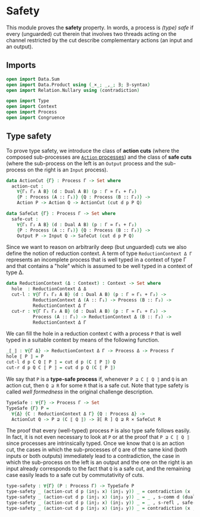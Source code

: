 # Safety

This module proves the **safety** property. In words, a process is
*(*type) safe** if every (unguarded) cut therein that involves two
threads acting on the channel restricted by the cut describe
complementary actions (an input and an output).

## Imports

```agda
open import Data.Sum
open import Data.Product using (_×_; _,_; ∃; ∃-syntax)
open import Relation.Nullary using (contradiction)

open import Type
open import Context
open import Process
open import Congruence
```

## Type safety

To prove type safety, we introduce the class of **action cuts**
(where the composed sub-processes are [`Action`
processes](Process.lagda.md)) and the class of **safe cuts** (where
the sub-process on the left is an `Output` process and the
sub-process on the right is an `Input` process).

```agda
data ActionCut {Γ} : Process Γ -> Set where
  action-cut :
    ∀{Γ₁ Γ₂ A B} (d : Dual A B) (p : Γ ≃ Γ₁ + Γ₂)
    {P : Process (A :: Γ₁)} {Q : Process (B :: Γ₂)} ->
    Action P -> Action Q -> ActionCut (cut d p P Q)

data SafeCut {Γ} : Process Γ -> Set where
  safe-cut :
    ∀{Γ₁ Γ₂ A B} (d : Dual A B) (p : Γ ≃ Γ₁ + Γ₂)
    {P : Process (A :: Γ₁)} {Q : Process (B :: Γ₂)} ->
    Output P -> Input Q -> SafeCut (cut d p P Q)
```

Since we want to reason on arbitrarily deep (but unguarded) cuts we
also define the notion of reduction context. A term of type
`ReductionContext Δ Γ` represents an incomplete process that is well
typed in a context of type Γ and that contains a "hole" which is
assumed to be well typed in a context of type Δ.

```agda
data ReductionContext (Δ : Context) : Context -> Set where
  hole  : ReductionContext Δ Δ
  cut-l : ∀{Γ Γ₁ Γ₂ A B} (d : Dual A B) (p : Γ ≃ Γ₁ + Γ₂) ->
          ReductionContext Δ (A :: Γ₁) -> Process (B :: Γ₂) ->
          ReductionContext Δ Γ
  cut-r : ∀{Γ Γ₁ Γ₂ A B} (d : Dual A B) (p : Γ ≃ Γ₁ + Γ₂) ->
          Process (A :: Γ₁) -> ReductionContext Δ (B :: Γ₂) ->
          ReductionContext Δ Γ
```

We can fill the hole in a reduction context `C` with a process `P`
that is well typed in a suitable context by means of the following
function.

```agda
_⟦_⟧ : ∀{Γ Δ} -> ReductionContext Δ Γ -> Process Δ -> Process Γ
hole ⟦ P ⟧ = P
cut-l d p C Q ⟦ P ⟧ = cut d p (C ⟦ P ⟧) Q
cut-r d p Q C ⟦ P ⟧ = cut d p Q (C ⟦ P ⟧)
```

We say that `P` is a **type-safe process** if, whenever `P ⊒ C ⟦ Q
⟧` and `Q` is an action cut, then `Q ⊒ R` for some `R` that is a
safe cut. Note that type safety is called *well formedness* in the
original challenge description.

```agda
TypeSafe : ∀{Γ} -> Process Γ -> Set
TypeSafe {Γ} P =
  ∀{Δ} {C : ReductionContext Δ Γ} {Q : Process Δ} ->
  ActionCut Q -> P ⊒ (C ⟦ Q ⟧) -> ∃[ R ] Q ⊒ R × SafeCut R
```

The proof that every (well-typed) process `P` is also type safe
follows easily. In fact, it is not even necessary to look at `P` or
at the proof that `P ⊒ C ⟦ Q ⟧` since processes are intrinsically
typed. Once we know that `Q` is an action cut, the cases in which
the sub-processes of `Q` are of the same kind (both inputs or both
outputs) immediately lead to a contradiction, the case in which the
sub-process on the left is an output and the one on the right is an
input already corresponds to the fact that `Q` is a safe cut, and
the remaining case easily leads to a safe cut by commutativity of
cuts.

```agda
type-safety : ∀{Γ} (P : Process Γ) -> TypeSafe P
type-safety _ (action-cut d p (inj₁ x) (inj₁ y)) _ = contradiction (x , y) (input-input d)
type-safety _ (action-cut d p (inj₁ x) (inj₂ y)) _ = _ , s-comm d (dual-symm d) p (+-comm p) , safe-cut (dual-symm d) (+-comm p) y x
type-safety _ (action-cut d p (inj₂ x) (inj₁ y)) _ = _ , s-refl , safe-cut d p x y
type-safety _ (action-cut d p (inj₂ x) (inj₂ y)) _ = contradiction (x , y) (output-output d)
```
